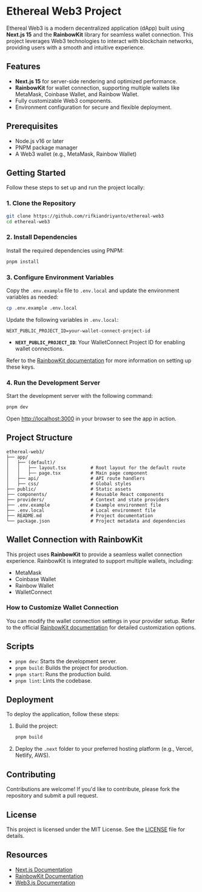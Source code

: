 # Ethereal Web3 Project

Ethereal Web3 is a modern decentralized application (dApp) built using **Next.js 15** and the **RainbowKit** library for seamless wallet connection. This project leverages Web3 technologies to interact with blockchain networks, providing users with a smooth and intuitive experience.

## Features
- **Next.js 15** for server-side rendering and optimized performance.
- **RainbowKit** for wallet connection, supporting multiple wallets like MetaMask, Coinbase Wallet, and Rainbow Wallet.
- Fully customizable Web3 components.
- Environment configuration for secure and flexible deployment.

## Prerequisites
- Node.js v16 or later
- PNPM package manager
- A Web3 wallet (e.g., MetaMask, Rainbow Wallet)

## Getting Started

Follow these steps to set up and run the project locally:

### 1. Clone the Repository
```bash
git clone https://github.com/rifkiandriyanto/ethereal-web3
cd ethereal-web3
```

### 2. Install Dependencies
Install the required dependencies using PNPM:
```bash
pnpm install
```

### 3. Configure Environment Variables
Copy the `.env.example` file to `.env.local` and update the environment variables as needed:
```bash
cp .env.example .env.local
```

Update the following variables in `.env.local`:
```
NEXT_PUBLIC_PROJECT_ID=your-wallet-connect-project-id
```

- **`NEXT_PUBLIC_PROJECT_ID`**: Your WalletConnect Project ID for enabling wallet connections.

Refer to the [RainbowKit documentation](https://www.rainbowkit.com/docs) for more information on setting up these keys.

### 4. Run the Development Server
Start the development server with the following command:
```bash
pnpm dev
```

Open [http://localhost:3000](http://localhost:3000) in your browser to see the app in action.

## Project Structure
```
ethereal-web3/
├── app/
│   ├── (default)/
│   │   ├── layout.tsx         # Root layout for the default route
│   │   ├── page.tsx           # Main page component
│   ├── api/                   # API route handlers
│   ├── css/                   # Global styles
├── public/                    # Static assets
├── components/                # Reusable React components
├── providers/                 # Context and state providers
├── .env.example               # Example environment file
├── .env.local                 # Local environment file
├── README.md                  # Project documentation
└── package.json               # Project metadata and dependencies
```

## Wallet Connection with RainbowKit
This project uses **RainbowKit** to provide a seamless wallet connection experience. RainbowKit is integrated to support multiple wallets, including:
- MetaMask
- Coinbase Wallet
- Rainbow Wallet
- WalletConnect

### How to Customize Wallet Connection
You can modify the wallet connection settings in your provider setup. Refer to the official [RainbowKit documentation](https://www.rainbowkit.com/docs) for detailed customization options.

## Scripts
- `pnpm dev`: Starts the development server.
- `pnpm build`: Builds the project for production.
- `pnpm start`: Runs the production build.
- `pnpm lint`: Lints the codebase.

## Deployment
To deploy the application, follow these steps:
1. Build the project:
   ```bash
   pnpm build
   ```
2. Deploy the `.next` folder to your preferred hosting platform (e.g., Vercel, Netlify, AWS).

## Contributing
Contributions are welcome! If you'd like to contribute, please fork the repository and submit a pull request.

## License
This project is licensed under the MIT License. See the [LICENSE](LICENSE) file for details.

## Resources
- [Next.js Documentation](https://nextjs.org/docs)
- [RainbowKit Documentation](https://www.rainbowkit.com/docs)
- [Web3.js Documentation](https://web3js.readthedocs.io/)
